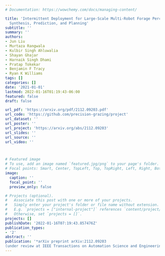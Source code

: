 ```yaml
---
# Documentation: https://wowchemy.com/docs/managing-content/

title: 'Intermittent Deployment for Large-Scale Multi-Robot Forage Perception: Data
  Synthesis, Prediction, and Planning'
subtitle: ''
summary: ''
authors:
- Jun Liu
- Murtaza Rangwala
- Kulbir Singh Ahluwalia
- Shayan Ghajar
- Harnaik Singh Dhami
- Pratap Tokekar
- Benjamin F Tracy
- Ryan K Williams
tags: []
categories: []
date: '2021-01-01'
lastmod: 2022-01-16T01:19:43-06:00
featured: false
draft: false

url_pdf: 'https://arxiv.org/pdf/2112.09203.pdf'
url_code: 'https://github.com/precision-grazing/project'
url_dataset: ''
url_poster: ''
url_project: 'https://arxiv.org/abs/2112.09203'
url_slides: ''
url_source: ''
url_video: ''



# Featured image
# To use, add an image named `featured.jpg/png` to your page's folder.
# Focal points: Smart, Center, TopLeft, Top, TopRight, Left, Right, BottomLeft, Bottom, BottomRight.
image:
  caption: ''
  focal_point: ''
  preview_only: false

# Projects (optional).
#   Associate this post with one or more of your projects.
#   Simply enter your project's folder or file name without extension.
#   E.g. `projects = ["internal-project"]` references `content/project/deep-learning/index.md`.
#   Otherwise, set `projects = []`.
projects: []
publishDate: '2022-01-16T07:19:43.857476Z'
publication_types:
- '2'
abstract: ''
publication: '*arXiv preprint arXiv:2112.09203
(under review at IEEE Transactions on Automation Science and Engineering)*'
---
```

